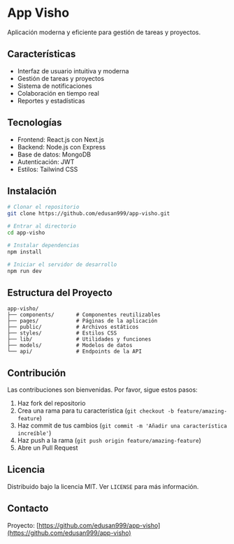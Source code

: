# App Visho

Aplicación moderna y eficiente para gestión de tareas y proyectos.

## Características

- Interfaz de usuario intuitiva y moderna
- Gestión de tareas y proyectos
- Sistema de notificaciones
- Colaboración en tiempo real
- Reportes y estadísticas

## Tecnologías

- Frontend: React.js con Next.js
- Backend: Node.js con Express
- Base de datos: MongoDB
- Autenticación: JWT
- Estilos: Tailwind CSS

## Instalación

```bash
# Clonar el repositorio
git clone https://github.com/edusan999/app-visho.git

# Entrar al directorio
cd app-visho

# Instalar dependencias
npm install

# Iniciar el servidor de desarrollo
npm run dev
```

## Estructura del Proyecto

```
app-visho/
├── components/       # Componentes reutilizables
├── pages/            # Páginas de la aplicación
├── public/           # Archivos estáticos
├── styles/           # Estilos CSS
├── lib/              # Utilidades y funciones
├── models/           # Modelos de datos
└── api/              # Endpoints de la API
```

## Contribución

Las contribuciones son bienvenidas. Por favor, sigue estos pasos:

1. Haz fork del repositorio
2. Crea una rama para tu característica (`git checkout -b feature/amazing-feature`)
3. Haz commit de tus cambios (`git commit -m 'Añadir una característica increíble'`)
4. Haz push a la rama (`git push origin feature/amazing-feature`)
5. Abre un Pull Request

## Licencia

Distribuido bajo la licencia MIT. Ver `LICENSE` para más información.

## Contacto

Proyecto: [https://github.com/edusan999/app-visho](https://github.com/edusan999/app-visho)